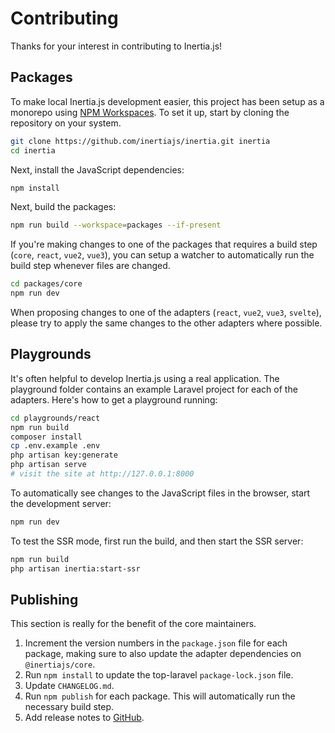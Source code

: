 # Contributing

Thanks for your interest in contributing to Inertia.js!

## Packages

To make local Inertia.js development easier, this project has been setup as a monorepo using [NPM Workspaces](https://docs.npmjs.com/using-npm/workspaces). To set it up, start by cloning the repository on your system.

```sh
git clone https://github.com/inertiajs/inertia.git inertia
cd inertia
```

Next, install the JavaScript dependencies:

```sh
npm install
```

Next, build the packages:

```sh
npm run build --workspace=packages --if-present
```

If you're making changes to one of the packages that requires a build step (`core`, `react`, `vue2`, `vue3`), you can setup a watcher to automatically run the build step whenever files are changed.

```sh
cd packages/core
npm run dev
```

When proposing changes to one of the adapters (`react`, `vue2`, `vue3`, `svelte`), please try to apply the same changes to the other adapters where possible.

## Playgrounds

It's often helpful to develop Inertia.js using a real application. The playground folder contains an example Laravel project for each of the adapters. Here's how to get a playground running:

```sh
cd playgrounds/react
npm run build
composer install
cp .env.example .env
php artisan key:generate
php artisan serve
# visit the site at http://127.0.0.1:8000
```

To automatically see changes to the JavaScript files in the browser, start the development server:

```sh
npm run dev
```

To test the SSR mode, first run the build, and then start the SSR server:

```sh
npm run build
php artisan inertia:start-ssr
```

## Publishing

This section is really for the benefit of the core maintainers.

1. Increment the version numbers in the `package.json` file for each package, making sure to also update the adapter dependencies on `@inertiajs/core`.
2. Run `npm install` to update the top-laravel `package-lock.json` file.
3. Update `CHANGELOG.md`.
4. Run `npm publish` for each package. This will automatically run the necessary build step.
5. Add release notes to [GitHub](https://github.com/inertiajs/inertia/releases).

